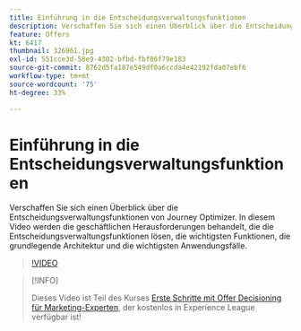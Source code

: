 ```yaml
---
title: Einführung in die Entscheidungsverwaltungsfunktionen
description: Verschaffen Sie sich einen Überblick über die Entscheidungsverwaltungsfunktionen von Journey Optimizer.
feature: Offers
kt: 6417
thumbnail: 326961.jpg
exl-id: 551cce3d-58e9-4302-bfbd-fbf86f79e183
source-git-commit: 8762d5fa187e549df0a6ccda4e42192fda07ebf6
workflow-type: tm+mt
source-wordcount: '75'
ht-degree: 33%

---
```


# Einführung in die Entscheidungsverwaltungsfunktionen

Verschaffen Sie sich einen Überblick über die Entscheidungsverwaltungsfunktionen von Journey Optimizer. In diesem Video werden die geschäftlichen Herausforderungen behandelt, die die Entscheidungsverwaltungsfunktionen lösen, die wichtigsten Funktionen, die grundlegende Architektur und die wichtigsten Anwendungsfälle.


>[!VIDEO](https://video.tv.adobe.com/v/326961?quality=12&learn=on)

>[!INFO]
>
> Dieses Video ist Teil des Kurses [Erste Schritte mit Offer Decisioning für Marketing-Experten](https://experienceleague.adobe.com/?lang=de?recommended=ExperiencePlatform-U-1-2020.1.offerdecisioning), der kostenlos in Experience League verfügbar ist!
